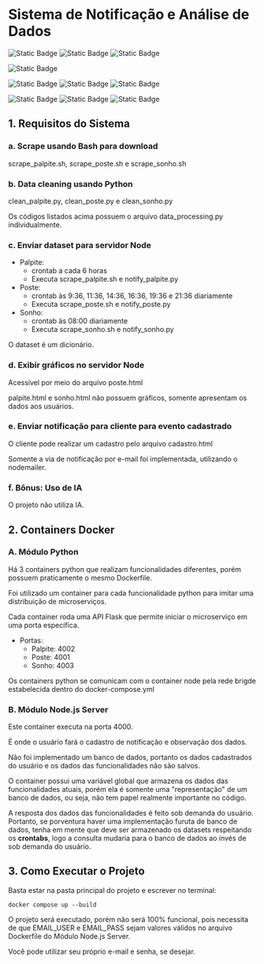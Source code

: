 # Sistema de Notificação e Análise de Dados

![Static Badge](https://img.shields.io/badge/GCC129-UFLA-green)
![Static Badge](https://img.shields.io/badge/Sistemas_Distribu%C3%ADdos-Projeto_Pr%C3%A1tico-blue)
![Static Badge](https://img.shields.io/badge/2024%2F1-gray)

![Static Badge](https://img.shields.io/badge/version-v0.3.2-blue)

![Static Badge](https://img.shields.io/badge/HTML5-red)
![Static Badge](https://img.shields.io/badge/CSS3-blue)
![Static Badge](https://img.shields.io/badge/JavaScript-yellow)

![Static Badge](https://img.shields.io/badge/Docker-blue)
![Static Badge](https://img.shields.io/badge/Python_Module-3.12%20slim-blue)
![Static Badge](https://img.shields.io/badge/Node_Module-node%20latest-blue)

## 1. Requisitos do Sistema

### a. Scrape usando Bash para download

scrape_palpite.sh, scrape_poste.sh e scrape_sonho.sh

### b. Data cleaning usando Python

clean_palpite.py, clean_poste.py e clean_sonho.py

Os códigos listados acima possuem o arquivo data_processing.py individualmente.

### c. Enviar dataset para servidor Node

* Palpite:
  * crontab a cada 6 horas
  * Executa scrape_palpite.sh e notify_palpite.py
* Poste:
  * crontab às 9:36, 11:36, 14:36, 16:36, 19:36 e 21:36 diariamente
  * Executa scrape_poste.sh e notify_poste.py
* Sonho:
  * crontab às 08:00 diariamente
  * Executa scrape_sonho.sh e notify_sonho.py

O dataset é um dicionário.

### d. Exibir gráficos no servidor Node

Acessível por meio do arquivo poste.html

palpite.html e sonho.html não possuem gráficos, somente apresentam os dados aos usuários.

### e. Enviar notificação para cliente para evento cadastrado

O cliente pode realizar um cadastro pelo arquivo cadastro.html

Somente a via de notificação por e-mail foi implementada, utilizando o nodemailer.

### f. Bônus: Uso de IA

O projeto não utiliza IA.

## 2. Containers Docker

### A. Módulo Python

Há 3 containers python que realizam funcionalidades diferentes, porém possuem praticamente o mesmo Dockerfile.

Foi utilizado um container para cada funcionalidade python para imitar uma distribuição de microserviços.

Cada container roda uma API Flask que permite iniciar o microserviço em uma porta específica.

* Portas:
  * Palpite: 4002
  * Poste: 4001
  * Sonho: 4003

Os containers python se comunicam com o container node pela rede brigde estabelecida dentro do docker-compose.yml

### B. Módulo Node.js Server

Este container executa na porta 4000.

É onde o usuário fará o cadastro de notificação e observação dos dados.

Não foi implementado um banco de dados, portanto os dados cadastrados do usuário e os dados das funcionalidades não são salvos.

O container possui uma variável global que armazena os dados das funcionalidades atuais, porém ela é somente uma "representação" de um banco de dados, ou seja, não tem papel realmente importante no código.

A resposta dos dados das funcionalidades é feito sob demanda do usuário. Portanto, se porventura haver uma implementação furuta de banco de dados, tenha em mente que deve ser armazenado os datasets respeitando os **crontabs**, logo a consulta mudaria para o banco de dados ao invés de sob demanda do usuário.

## 3. Como Executar o Projeto

Basta estar na pasta principal do projeto e escrever no terminal:

```
docker compose up --build
```

O projeto será executado, porém não será 100% funcional, pois necessita de que EMAIL_USER e EMAIL_PASS sejam valores válidos no arquivo Dockerfile do Módulo Node.js Server.

Você pode utilizar seu próprio e-mail e senha, se desejar.
